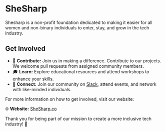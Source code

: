 # SheSharp

Shesharp is a non-profit foundation dedicated to making it easier for all women and non-binary individuals to enter, stay, and grow in the tech industry. 

## Get Involved

- 🌟 **Contribute:** Join us in making a difference. Contribute to our projects. We welcome pull requests from assigned community members.
- 🎓 **Learn:** Explore educational resources and attend workshops to enhance your skills.
- 🤝 **Connect:** Join our community on [Slack](https://www.shesharp.co/slack), attend events, and network with like-minded individuals.

For more information on how to get involved, visit our website:

🌐 **Website:** [SheSharp.co](https://www.shesharp.co)

Thank you for being part of our mission to create a more inclusive tech industry! 🚀
